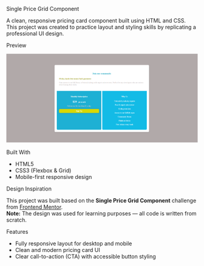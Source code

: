 Single Price Grid Component

A clean, responsive pricing card component built using HTML and CSS. This project was created to practice layout and styling skills by replicating a professional UI design.

 Preview

![Screenshot of the component](screenshot.png)

Built With

- HTML5
- CSS3 (Flexbox & Grid)
- Mobile-first responsive design

Design Inspiration

This project was built based on the **Single Price Grid Component** challenge from [Frontend Mentor](https://www.frontendmentor.io/).  
**Note:** The design was used for learning purposes — all code is written from scratch.

Features

- Fully responsive layout for desktop and mobile
- Clean and modern pricing card UI
- Clear call-to-action (CTA) with accessible button styling



